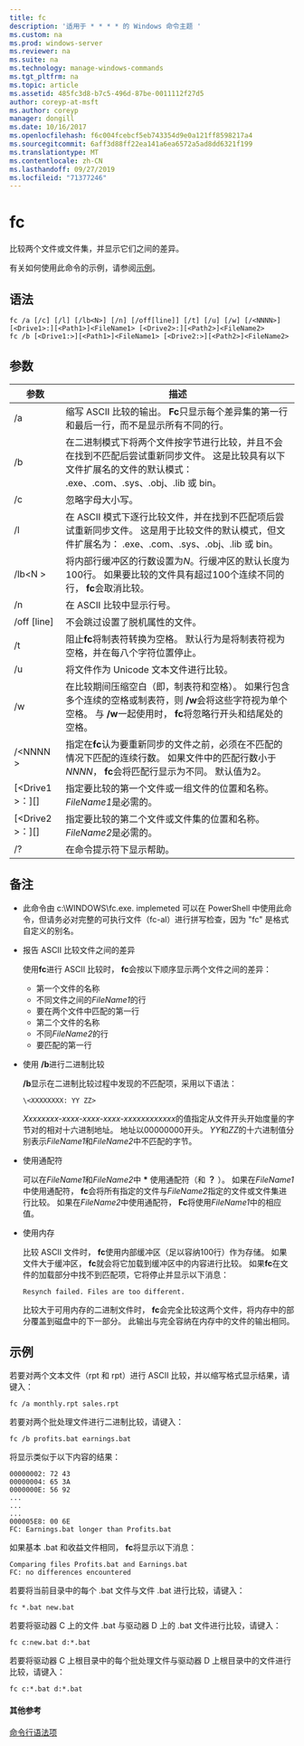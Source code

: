 ```yaml
---
title: fc
description: '适用于 * * * * 的 Windows 命令主题 '
ms.custom: na
ms.prod: windows-server
ms.reviewer: na
ms.suite: na
ms.technology: manage-windows-commands
ms.tgt_pltfrm: na
ms.topic: article
ms.assetid: 485fc3d8-b7c5-496d-87be-0011112f27d5
author: coreyp-at-msft
ms.author: coreyp
manager: dongill
ms.date: 10/16/2017
ms.openlocfilehash: f6c004fcebcf5eb743354d9e0a121ff8598217a4
ms.sourcegitcommit: 6aff3d88ff22ea141a6ea6572a5ad8dd6321f199
ms.translationtype: MT
ms.contentlocale: zh-CN
ms.lasthandoff: 09/27/2019
ms.locfileid: "71377246"
---
```

# <a name="fc"></a>fc



比较两个文件或文件集，并显示它们之间的差异。

有关如何使用此命令的示例，请参阅[示例](#BKMK_examples)。

## <a name="syntax"></a>语法

```
fc /a [/c] [/l] [/lb<N>] [/n] [/off[line]] [/t] [/u] [/w] [/<NNNN>] [<Drive1>:][<Path1>]<FileName1> [<Drive2>:][<Path2>]<FileName2>
fc /b [<Drive1:>][<Path1>]<FileName1> [<Drive2:>][<Path2>]<FileName2>
```

## <a name="parameters"></a>参数

|            参数             |                                                                                                                                     描述                                                                                                                                      |
|----------------------------------|--------------------------------------------------------------------------------------------------------------------------------------------------------------------------------------------------------------------------------------------------------------------------------------|
|                /a                |                                                 缩写 ASCII 比较的输出。 **Fc**只显示每个差异集的第一行和最后一行，而不是显示所有不同的行。                                                  |
|                /b                |             在二进制模式下将两个文件按字节进行比较，并且不会在找到不匹配后尝试重新同步文件。 这是比较具有以下文件扩展名的文件的默认模式： .exe、.com、.sys、.obj、.lib 或 bin。              |
|                /c                |                                                                                                                               忽略字母大小写。                                                                                                                               |
|                /l                |               在 ASCII 模式下逐行比较文件，并在找到不匹配项后尝试重新同步文件。 这是用于比较文件的默认模式，但文件扩展名为： .exe、.com、.sys、.obj、.lib 或 bin。                |
|             /lb\<N >              |                         将内部行缓冲区的行数设置为*N*。行缓冲区的默认长度为100行。 如果要比较的文件具有超过100个连续不同的行， **fc**会取消比较。                         |
|                /n                |                                                                                                                在 ASCII 比较中显示行号。                                                                                                                 |
|            /off [line]            |                                                                                                               不会跳过设置了脱机属性的文件。                                                                                                               |
|                /t                |                                                                    阻止**fc**将制表符转换为空格。 默认行为是将制表符视为空格，并在每八个字符位置停止。                                                                    |
|                /u                |                                                                                                                        将文件作为 Unicode 文本文件进行比较。                                                                                                                         |
|                /w                |         在比较期间压缩空白（即，制表符和空格）。 如果行包含多个连续的空格或制表符，则 **/w**会将这些字符视为单个空格。 与 **/w**一起使用时， **fc**将忽略行开头和结尾处的空格。         |
|             /\<NNNN >             | 指定在**fc**认为要重新同步的文件之前，必须在不匹配的情况下匹配的连续行数。 如果文件中的匹配行数小于*NNNN*， **fc**会将匹配行显示为不同。 默认值为2。 |
| [\<Drive1 >：][<Path1>]<FileName1> |                                                                                        指定要比较的第一个文件或一组文件的位置和名称。 *FileName1*是必需的。                                                                                        |
| [\<Drive2 >：][<Path2>]<FileName2> |                                                                                       指定要比较的第二个文件或文件集的位置和名称。 *FileName2*是必需的。                                                                                        |
|                /?                |                                                                                                                         在命令提示符下显示帮助。                                                                                                                         |

## <a name="remarks"></a>备注

-   此命令由 c:\WINDOWS\fc.exe. implemeted 可以在 PowerShell 中使用此命令，但请务必对完整的可执行文件（fc-al）进行拼写检查，因为 "fc" 是格式自定义的别名。

-   报告 ASCII 比较文件之间的差异

    使用**fc**进行 ASCII 比较时， **fc**会按以下顺序显示两个文件之间的差异：  
    -   第一个文件的名称
    -   不同文件之间的*FileName1*的行
    -   要在两个文件中匹配的第一行
    -   第二个文件的名称
    -   不同*FileName2*的行
    -   要匹配的第一行
-   使用 **/b**进行二进制比较

    **/b**显示在二进制比较过程中发现的不匹配项，采用以下语法：

    `\<XXXXXXXX: YY ZZ>`

    *Xxxxxxxx-xxxx-xxxx-xxxx-xxxxxxxxxxxx*的值指定从文件开头开始度量的字节对的相对十六进制地址。 地址以00000000开头。 *YY*和*ZZ*的十六进制值分别表示*FileName1*和*FileName2*中不匹配的字节。
-   使用通配符

    可以在*FileName1*和*FileName2*中 **&#42;** 使用通配符（和 **？** ）。 如果在*FileName1*中使用通配符， **fc**会将所有指定的文件与*FileName2*指定的文件或文件集进行比较。 如果在*FileName2*中使用通配符， **Fc**将使用*FileName1*中的相应值。
-   使用内存

    比较 ASCII 文件时， **fc**使用内部缓冲区（足以容纳100行）作为存储。 如果文件大于缓冲区， **fc**就会将它加载到缓冲区中的内容进行比较。 如果**fc**在文件的加载部分中找不到匹配项，它将停止并显示以下消息：

    `Resynch failed. Files are too different.`

    比较大于可用内存的二进制文件时， **fc**会完全比较这两个文件，将内存中的部分覆盖到磁盘中的下一部分。 此输出与完全容纳在内存中的文件的输出相同。

## <a name="BKMK_examples"></a>示例

若要对两个文本文件（rpt 和 rpt）进行 ASCII 比较，并以缩写格式显示结果，请键入：
```
fc /a monthly.rpt sales.rpt 
```
若要对两个批处理文件进行二进制比较，请键入：
```
fc /b profits.bat earnings.bat
```
将显示类似于以下内容的结果：
```
00000002: 72 43
00000004: 65 3A
0000000E: 56 92
...
...
...
000005E8: 00 6E
FC: Earnings.bat longer than Profits.bat
```
如果基本 .bat 和收益文件相同， **fc**将显示以下消息：
```
Comparing files Profits.bat and Earnings.bat
FC: no differences encountered
```
若要将当前目录中的每个 .bat 文件与文件 .bat 进行比较，请键入：
```
fc *.bat new.bat
```
若要将驱动器 C 上的文件 .bat 与驱动器 D 上的 .bat 文件进行比较，请键入：
```
fc c:new.bat d:*.bat
```
若要将驱动器 C 上根目录中的每个批处理文件与驱动器 D 上根目录中的文件进行比较，请键入：
```
fc c:*.bat d:*.bat
```

#### <a name="additional-references"></a>其他参考

[命令行语法项](command-line-syntax-key.md)
